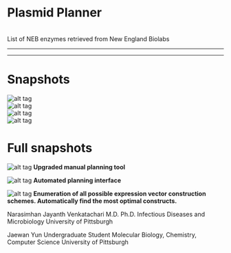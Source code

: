 # Plasmid Planner
<br>
List of NEB enzymes retrieved from New England Biolabs <https://www.neb.com/>

<hr>
<hr>

# Snapshots
![alt tag](https://github.com/Jaewan-Yun/PlasmidPlanner/blob/master/pic/1.png)
<br>
![alt tag](https://github.com/Jaewan-Yun/PlasmidPlanner/blob/master/pic/2.png)
<br>
![alt tag](https://github.com/Jaewan-Yun/PlasmidPlanner/blob/master/pic/4.png)
<br>
![alt tag](https://github.com/Jaewan-Yun/PlasmidPlanner/blob/master/pic/5.png)
<br>

# Full snapshots
![alt tag](https://github.com/Jaewan-Yun/PlasmidPlanner/blob/master/pic/6.png)
<b>Upgraded manual planning tool</b>
<br>

![alt tag](https://github.com/Jaewan-Yun/PlasmidPlanner/blob/master/pic/7.png)
<b>Automated planning interface</b>
<br>

![alt tag](https://github.com/Jaewan-Yun/PlasmidPlanner/blob/master/pic/8.png)
<b>Enumeration of all possible expression vector construction schemes. Automatically find the most optimal constructs.</b>
<br>

Narasimhan Jayanth Venkatachari
M.D. Ph.D.
Infectious Diseases and Microbiology
University of Pittsburgh

Jaewan Yun
Undergraduate Student
Molecular Biology, Chemistry, Computer Science
University of Pittsburgh
